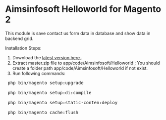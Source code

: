 # Aimsinfosoft Helloworld for Magento 2

This module is save contact us form data in database and show data in backend grid.

Installation Steps:
1. Download the <a href="https://github.com/aimsinfosoft/module-helloworld/archive/master.zip."> latest version here </a>.
2. Extract master.zip file to app/code/Aimsinfosoft/Helloworld ; You should create a folder path app/code/Aimsinfosoft/Helloworld if not exist.
3. Run following commands:

<pre>
 php bin/magento setup:upgrade <br>
 php bin/magento setup:di:compile <br>
 php bin/magento setup:static-conten:deploy <br>
 php bin/magento cache:flush <br>
</pre>
